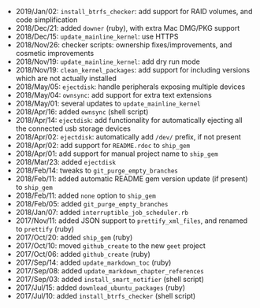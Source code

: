 - 2019/Jan/02: `install_btrfs_checker`: add support for RAID volumes, and code simplification
- 2018/Dec/21: added `downer` (ruby), with extra Mac DMG/PKG support
- 2018/Dec/15: `update_mainline_kernel`: use HTTPS
- 2018/Nov/26: checker scripts: ownership fixes/improvements, and cosmetic improvements
- 2018/Nov/19: `update_mainline_kernel`: add dry run mode
- 2018/Nov/19: `clean_kernel_packages`: add support for including versions which are not actually installed
- 2018/May/05: `ejectdisk`: handle peripherals exposing multiple devices
- 2018/May/04: `ownsync`: add support for extra text extensions
- 2018/May/01: several updates to `update_mainline_kernel`
- 2018/Apr/16: added `ownsync` (shell script)
- 2018/Apr/14: `ejectdisk`: add functionality for automatically ejecting all the connected usb storage devices
- 2018/Apr/02: `ejectdisk`: automatically add `/dev/` prefix, if not present
- 2018/Apr/02: add support for `README.rdoc` to `ship_gem`
- 2018/Apr/01: add support for manual project name to `ship_gem`
- 2018/Mar/23: added `ejectdisk`
- 2018/Feb/14: tweaks to `git_purge_empty_branches`
- 2018/Feb/11: added automatic README gem version update (if present) to `ship_gem`
- 2018/Feb/11: added `none` option to `ship_gem`
- 2018/Feb/05: added `git_purge_empty_branches`
- 2018/Jan/07: added `interruptible_job_scheduler.rb`
- 2017/Nov/11: added JSON support to `prettify_xml_files`, and renamed to `prettify` (ruby)
- 2017/Oct/20: added `ship_gem` (ruby)
- 2017/Oct/10: moved `github_create` to the new `geet` project
- 2017/Oct/06: added `github_create` (ruby)
- 2017/Sep/14: added `update_markdown_toc` (ruby)
- 2017/Sep/08: added `update_markdown_chapter_references`
- 2017/Sep/03: added `install_smart_notifier` (shell script)
- 2017/Jul/15: added `download_ubuntu_packages` (ruby)
- 2017/Jul/10: added `install_btrfs_checker` (shell script)
